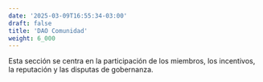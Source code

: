 ```yaml
---
date: '2025-03-09T16:55:34-03:00'
draft: false
title: 'DAO Comunidad'
weight: 6_000
---
```


Esta sección se centra en la participación de los miembros, los incentivos, la reputación y las disputas de gobernanza.
